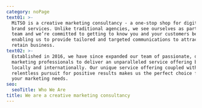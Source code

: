 ```yaml
---
category: noPage
text01: >-
  MiTSO is a creative marketing consultancy - a one-stop shop for digital and
  brand services. Unlike traditional agencies, we see ourselves as part of your
  team and we’re committed to getting to know you and your customers better,
  enabling us to provide tailored and targeted communications to attract and
  retain business.
text02: >-
  Established in 2016, we have since expanded our team of passionate, driven
  marketing professionals to deliver an unparalleled service offering both
  locally and internationally. Our unique service offering coupled with our
  relentless pursuit for positive results makes us the perfect choice for all of
  your marketing needs. 
seo:
  seoTitle: Who We Are
title: We are a creative marketing consultancy
---
```



